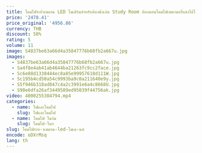 ```yaml
---
title: โคมไฟระย้าเพดาน LED โมเดิร์นสําหรับห้องนั่งเล่น Study Room ห้องนอนโคมไฟเพดานหรี่แสงได้โคมไฟในร่มโคมไฟตกแต่ง
price: '2478.41'
price_original: '4956.86'
currency: THB
discount: 50%
rating: 5
volume: 11
image: S4837be63a66d4a35847776b68fb2a667u.jpg
images:
  - S4837be63a66d4a35847776b68fb2a667u.jpg
  - Sa4f8e4ab41ab4644ba21263fc9cc2face.jpg
  - Sc6e88d1338444ec8a85e99957618d111W.jpg
  - Sc195b4cd50a54c9993ba9c0a211640e9y.jpg
  - S5f946b318ad047c4a2c3991e6a4c8668U.jpg
  - S90e6dfa26af3449589ed95039f44756ak.jpg
video: 4000255384794.mp4
categories:
  - name: ไฟและโคมไฟ
    slug: ไฟและโคมไฟ
  - name: โคมไฟ ในร่ม
    slug: โคมไฟ-ในร
slug: โคมไฟระย-าเพดาน-led-โมเด-นส
encode: oDXrMsq
lang: th
---
```

  